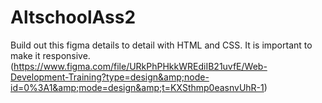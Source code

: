# AltschoolAss2
Build out this figma details to detail with HTML and CSS. It is important to make it responsive. (https://www.figma.com/file/URkPhPHkkWREdiIB21uvfE/Web-Development-Training?type=design&amp;node-id=0%3A1&amp;mode=design&amp;t=KXSthmp0easnvUhR-1)
